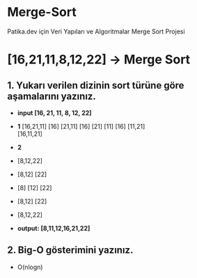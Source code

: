 # Merge-Sort
Patika.dev için Veri Yapıları ve Algoritmalar Merge Sort Projesi

# [16,21,11,8,12,22] -> Merge Sort
## **1. Yukarı verilen dizinin sort türüne göre aşamalarını yazınız.**

* **input [16, 21, 11, 8, 12, 22]**

* **1**
[16,21,11]
[16] [21,11]
[16] [21] [11]
[16] [11,21]	
[16,11,21]

* **2**
* [8,12,22]
* [8,12] [22]
* [8] [12] [22]
* [8,12] [22]	
* [8,12,22]

* **output: [8,11,12,16,21,22]**

## 2. **Big-O gösterimini yazınız.**
* O(nlogn)